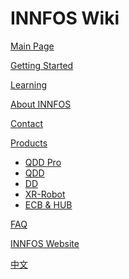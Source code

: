 # INNFOS Wiki

[Main Page](index.md)

[Getting Started](index.html#!pages/about.md#Getting_Started)

[Learning](gimmicks1.md)

[About INNFOS](#!pages/about.md)

[Contact](index.html#!pages/about.md#Contact)

[Products]()

  * [QDD Pro](index.html#!index.md#Products)
  * [QDD](index.html#!index.md#Products)
  * [DD](index.html#!index.md#Products)
  * [XR-Robot](index.html#!index.md#XR-Robot)
  * [ECB & HUB](index.html#!index.md#ECB_&_HUB)

[FAQ](pages/question.md)

[INNFOS Website](http://innfos.com)

[中文](http://wiki.innfos.com/wiki/cn/index.html#!index.md)


<!-- counter pixel for counting visitors -->
<!-- <img src="http://stats.markdown.io/mdwiki_info.gif" style="display:none;"/> -->

<script type="text/javascript">

  var _gaq = _gaq || [];
  _gaq.push(['_setAccount', 'UA-44627253-1']);
  _gaq.push(['_trackPageview']);


</script>
